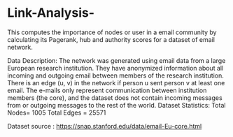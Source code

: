 # Link-Analysis-
This computes the importance of nodes or user in a email community by calculating its Pagerank, hub and authority scores for a dataset of email network. 

Data Description:
The network was generated using email data from a large European research institution. They
have anonymized information about all incoming and outgoing email between members of the
research institution. There is an edge (u, v) in the network if person u sent person v at least one
email. The e-mails only represent communication between institution members (the core), and
the dataset does not contain incoming messages from or outgoing messages to the rest of the
world.
Dataset Statistics:
Total Nodes= 1005
Total Edges = 25571

Dataset source : https://snap.stanford.edu/data/email-Eu-core.html
